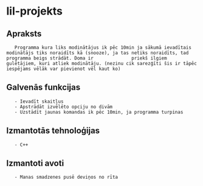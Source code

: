 # lil-projekts

## Apraksts
       Programma kura liks modinātājus ik pēc 10min ja sākumā ievadītais modinātājs tiks noraidīts kā (snooze), ja tas netiks noraidīts, tad programma beigs strādāt. Doma ir              priekš ilgiem gulētājiem, kuri atliek modinātāju. (nezinu cik sarezģīti šis ir tāpēc iespējams vēlāk var pievienot vēl kaut ko)
## Galvenās funkcijas
       - Ievadīt skaitļus
       - Apstrādāt izvēlēto opciju no divām
       - Uzstādīt jaunas komandas ik pēc 10min, ja programma turpinas
## Izmantotās tehnoloģijas
       - C++
## Izmantoti avoti
       - Manas smadzenes pusē deviņos no rīta
